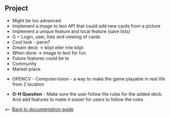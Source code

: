## Project 

- Might be too advanced 
- Implement a image to text API that could add new cards from a picture 
- Implement a unique feature and local feature (save lists) 
- G = Login, user, lists and viewing of cards 
- Cool look - perm? 
- Dream deck -> köpt eller inte köpt 
- When done -> image to text for fun 
- Future features could be to 
- Community 
- Market-place 

+ OPENCV - Computervision - a way to make the game playable in real life from 2 location 

+ **O-H Question** - Make sure the user follow the rules for the added deck. And add features to make it easier for users to follow the rules

<-- [Back to documentation guide](../documentation_guide.md)